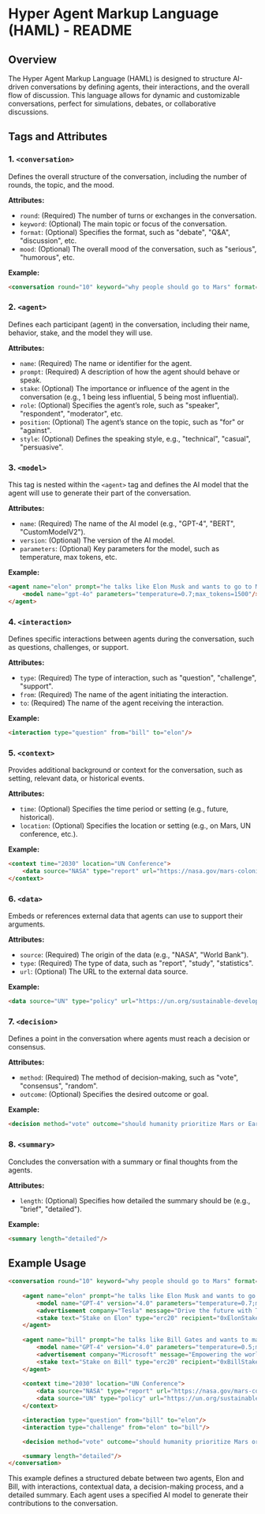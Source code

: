# Hyper Agent Markup Language (HAML) - README

## Overview
The Hyper Agent Markup Language (HAML) is designed to structure AI-driven conversations by defining agents, their interactions, and the overall flow of discussion. This language allows for dynamic and customizable conversations, perfect for simulations, debates, or collaborative discussions.

## Tags and Attributes

### 1. `<conversation>`
Defines the overall structure of the conversation, including the number of rounds, the topic, and the mood.

**Attributes:**
- `round`: (Required) The number of turns or exchanges in the conversation.
- `keyword`: (Optional) The main topic or focus of the conversation.
- `format`: (Optional) Specifies the format, such as "debate", "Q&A", "discussion", etc.
- `mood`: (Optional) The overall mood of the conversation, such as "serious", "humorous", etc.

**Example:**
```html
<conversation round="10" keyword="why people should go to Mars" format="debate" mood="serious">
```

### 2. `<agent>`
Defines each participant (agent) in the conversation, including their name, behavior, stake, and the model they will use.

**Attributes:**
- `name`: (Required) The name or identifier for the agent.
- `prompt`: (Required) A description of how the agent should behave or speak.
- `stake`: (Optional) The importance or influence of the agent in the conversation (e.g., 1 being less influential, 5 being most influential).
- `role`: (Optional) Specifies the agent’s role, such as "speaker", "respondent", "moderator", etc.
- `position`: (Optional) The agent’s stance on the topic, such as "for" or "against".
- `style`: (Optional) Defines the speaking style, e.g., "technical", "casual", "persuasive".

### 3. `<model>`
This tag is nested within the `<agent>` tag and defines the AI model that the agent will use to generate their part of the conversation.

**Attributes:**
- `name`: (Required) The name of the AI model (e.g., "GPT-4", "BERT", "CustomModelV2").
- `version`: (Optional) The version of the AI model.
- `parameters`: (Optional) Key parameters for the model, such as temperature, max tokens, etc.

**Example:**
```html
<agent name="elon" prompt="he talks like Elon Musk and wants to go to Mars" stake="1" role="speaker" position="for" style="visionary">
    <model name="gpt-4o" parameters="temperature=0.7;max_tokens=1500"/>
</agent>
```

### 4. `<interaction>`
Defines specific interactions between agents during the conversation, such as questions, challenges, or support.

**Attributes:**
- `type`: (Required) The type of interaction, such as "question", "challenge", "support".
- `from`: (Required) The name of the agent initiating the interaction.
- `to`: (Required) The name of the agent receiving the interaction.

**Example:**
```html
<interaction type="question" from="bill" to="elon"/>
```

### 5. `<context>`
Provides additional background or context for the conversation, such as setting, relevant data, or historical events.

**Attributes:**
- `time`: (Optional) Specifies the time period or setting (e.g., future, historical).
- `location`: (Optional) Specifies the location or setting (e.g., on Mars, UN conference, etc.).

**Example:**
```html
<context time="2030" location="UN Conference">
    <data source="NASA" type="report" url="https://nasa.gov/mars-colonization"/>
</context>
```

### 6. `<data>`
Embeds or references external data that agents can use to support their arguments.

**Attributes:**
- `source`: (Required) The origin of the data (e.g., "NASA", "World Bank").
- `type`: (Required) The type of data, such as "report", "study", "statistics".
- `url`: (Optional) The URL to the external data source.

**Example:**
```html
<data source="UN" type="policy" url="https://un.org/sustainable-development-goals"/>
```

### 7. `<decision>`
Defines a point in the conversation where agents must reach a decision or consensus.

**Attributes:**
- `method`: (Required) The method of decision-making, such as "vote", "consensus", "random".
- `outcome`: (Optional) Specifies the desired outcome or goal.

**Example:**
```html
<decision method="vote" outcome="should humanity prioritize Mars or Earth?"/>
```

### 8. `<summary>`
Concludes the conversation with a summary or final thoughts from the agents.

**Attributes:**
- `length`: (Optional) Specifies how detailed the summary should be (e.g., "brief", "detailed").

**Example:**
```html
<summary length="detailed"/>
```

## Example Usage

```html
<conversation round="10" keyword="why people should go to Mars" format="debate" mood="serious">
    
    <agent name="elon" prompt="he talks like Elon Musk and wants to go to Mars" stake="1" role="speaker" position="for" style="visionary">
        <model name="GPT-4" version="4.0" parameters="temperature=0.7;max_tokens=1500"/>
        <advertisement company="Tesla" message="Drive the future with Tesla, the sustainable car for a sustainable planet." type="erc20" recipient="0xTeslaRecipientAddress" contract="0xTeslaContractAddress" cpc="0.01" clickTrackingUrl="https://example.com/track-click?ad_id=tesla1" />
        <stake text="Stake on Elon" type="erc20" recipient="0xElonStakeAddress" contract="0xElonStakeContractAddress" />
    </agent>
    
    <agent name="bill" prompt="he talks like Bill Gates and wants to make Earth a better place" stake="2" role="respondent" position="against" style="pragmatic">
        <model name="GPT-4" version="4.0" parameters="temperature=0.5;max_tokens=1500"/>
        <advertisement company="Microsoft" message="Empowering the world with innovative technology solutions." type="erc20" recipient="0xMicrosoftRecipientAddress" contract="0xMicrosoftContractAddress" cpc="0.02" clickTrackingUrl="https://example.com/track-click?ad_id=microsoft1" />
        <stake text="Stake on Bill" type="erc20" recipient="0xBillStakeAddress" contract="0xBillStakeContractAddress" />
    </agent>
    
    <context time="2030" location="UN Conference">
        <data source="NASA" type="report" url="https://nasa.gov/mars-colonization"/>
        <data source="UN" type="policy" url="https://un.org/sustainable-development-goals"/>
    </context>

    <interaction type="question" from="bill" to="elon"/>
    <interaction type="challenge" from="elon" to="bill"/>

    <decision method="vote" outcome="should humanity prioritize Mars or Earth?"/>

    <summary length="detailed"/>
</conversation>
```

This example defines a structured debate between two agents, Elon and Bill, with interactions, contextual data, a decision-making process, and a detailed summary. Each agent uses a specified AI model to generate their contributions to the conversation.
```